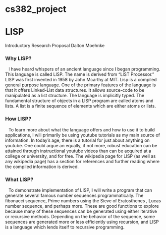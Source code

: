 # cs382_project

# LISP
Introductory Research Proposal
Dalton Moehnke 

### Why LISP?
``` ```
	I have heard whispers of an ancient language since I began programming. This language is called LISP. The name is derived from “LIST Processor.” LISP was first invented in 1958 by John Mcarthy at MIT.  Lisp is a compiled general purpose language. One of the primary features of the language is that it offers Linked-List data structures. It allows source-code to be manipulated as a list structure. The language is implicitly typed. The fundamental structure of objects in a LISP program are called atoms and lists. A list is a finite sequence of elements which are either atoms or lists.
### How LISP?
``` ```
	To learn more about what the language offers and how to use it to build applications, I will primarily be using youtube tutorials as my main source of information. In today’s age, there is a tutorial for just about anything on youtube. One could argue an equally, if not more, robust education can be attained through instructional youtube videos than can be acquired at a college or university, and for free. The wikipedia page for LISP (as well as any wikipedia page) has a section for references and further reading where the compiled information is derived. 
### What LISP?
``` ```
	To demonstrate implementation of LISP, I will write a program that can generate several famous number sequences programmatically. The fibonacci sequence, Prime numbers using the Sieve of Eratosthenes , Lucas number sequence, and perhaps more. These are good functions to explore because many of these sequences can be generated using either iterative or recursive methods. Depending on the behavior of the sequence, some sequences are generated more or less efficiently using recursion, and LISP is a language which lends itself to recursive programming.

